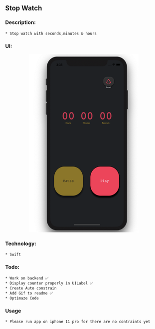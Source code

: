 ## Stop Watch 

### Description:
    * Stop watch with seconds,minutes & hours

### UI:

<p align="center">
<img  width="350" height="570" src="ui/one.jpeg">
</p>

### Technology: 
    * Swift

### Todo:
    * Work on backend ✅
    * Display counter properly in UILabel ✅
    * Create Auto constrain
    * Add Gif to readme ✅
    * Optimaze Code 
    
### Usage
    * Please run app on iphone 11 pro for there are no contraints yet

